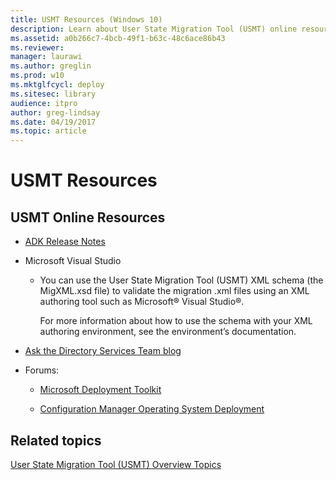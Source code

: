 ```yaml
---
title: USMT Resources (Windows 10)
description: Learn about User State Migration Tool (USMT) online resources, including Microsoft Visual Studio and forums.
ms.assetid: a0b266c7-4bcb-49f1-b63c-48c6ace86b43
ms.reviewer: 
manager: laurawi
ms.author: greglin
ms.prod: w10
ms.mktglfcycl: deploy
ms.sitesec: library
audience: itpro
author: greg-lindsay
ms.date: 04/19/2017
ms.topic: article
---
```


# USMT Resources


## USMT Online Resources


-   [ADK Release Notes](/windows-hardware/get-started/what-s-new-in-kits-and-tools)

-   Microsoft Visual Studio

    -   You can use the User State Migration Tool (USMT) XML schema (the MigXML.xsd file) to validate the migration .xml files using an XML authoring tool such as Microsoft® Visual Studio®.

        For more information about how to use the schema with your XML authoring environment, see the environment’s documentation.

-   [Ask the Directory Services Team blog](https://go.microsoft.com/fwlink/p/?LinkId=226365)

-   Forums:

    -   [Microsoft Deployment Toolkit](https://go.microsoft.com/fwlink/p/?LinkId=226386)

    -   [Configuration Manager Operating System Deployment](https://go.microsoft.com/fwlink/p/?LinkId=226388)

## Related topics


[User State Migration Tool (USMT) Overview Topics](usmt-topics.md)

 

 